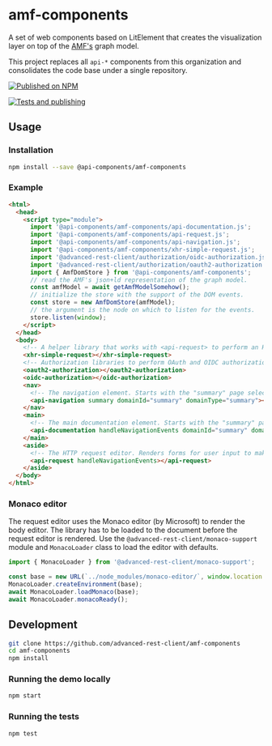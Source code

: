 # amf-components

A set of web components based on LitElement that creates the visualization layer on top of the [AMF's](https://a.ml) graph model.

This project replaces all `api-*` components from this organization and consolidates the code base under a single repository.

[![Published on NPM](https://img.shields.io/npm/v/@api-components/amf-components.svg)](https://www.npmjs.com/package/@api-components/amf-components)

[![Tests and publishing](https://github.com/advanced-rest-client/amf-components/actions/workflows/deployment.yml/badge.svg)](https://github.com/advanced-rest-client/amf-components/actions/workflows/deployment.yml)

## Usage

### Installation

```sh
npm install --save @api-components/amf-components
```

### Example

```html
<html>
  <head>
    <script type="module">
      import '@api-components/amf-components/api-documentation.js';
      import '@api-components/amf-components/api-request.js';
      import '@api-components/amf-components/api-navigation.js';
      import '@api-components/amf-components/xhr-simple-request.js';
      import '@advanced-rest-client/authorization/oidc-authorization.js';
      import '@advanced-rest-client/authorization/oauth2-authorization.js';
      import { AmfDomStore } from '@api-components/amf-components';
      // read the AMF's json+ld representation of the graph model.
      const amfModel = await getAmfModelSomehow();
      // initialize the store with the support of the DOM events.
      const store = new AmfDomStore(amfModel);
      // the argument is the node on which to listen for the events.
      store.listen(window);
    </script>
  </head>
  <body>
    <!-- A helper library that works with <api-request> to perform an HTTP request in the browser. -->
    <xhr-simple-request></xhr-simple-request>
    <!-- Authorization libraries to perform OAuth and OIDC authorization. -->
    <oauth2-authorization></oauth2-authorization>
    <oidc-authorization></oidc-authorization>
    <nav>
      <!-- The navigation element. Starts with the "summary" page selection. -->
      <api-navigation summary domainId="summary" domainType="summary"></api-navigation>
    </nav>
    <main>
      <!-- The main documentation element. Starts with the "summary" page selection. -->
      <api-documentation handleNavigationEvents domainId="summary" domainType="summary"></api-documentation>
    </main>
    <aside>
      <!-- The HTTP request editor. Renders forms for user input to make an HTTP request -->
      <api-request handleNavigationEvents></api-request>
    </aside>
  </body>
</html>
```

### Monaco editor

The request editor uses the Monaco editor (by Microsoft) to render the body editor.
The library has to be loaded to the document before the request editor is rendered. Use the `@advanced-rest-client/monaco-support` module and `MonacoLoader` class to load the editor with defaults.

```javascript
import { MonacoLoader } from '@advanced-rest-client/monaco-support';

const base = new URL(`../node_modules/monaco-editor/`, window.location.href).toString();
MonacoLoader.createEnvironment(base);
await MonacoLoader.loadMonaco(base);
await MonacoLoader.monacoReady();
```

## Development

```sh
git clone https://github.com/advanced-rest-client/amf-components
cd amf-components
npm install
```

### Running the demo locally

```sh
npm start
```

### Running the tests

```sh
npm test
```
